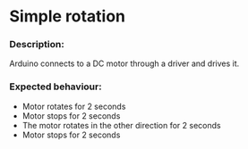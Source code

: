 # Simple rotation

### Description:

Arduino connects to a DC motor through a driver and drives it.

### Expected behaviour:

- Motor rotates for 2 seconds
- Motor stops for 2 seconds
- The motor rotates in the other direction for 2 seconds
- Motor stops for 2 seconds
